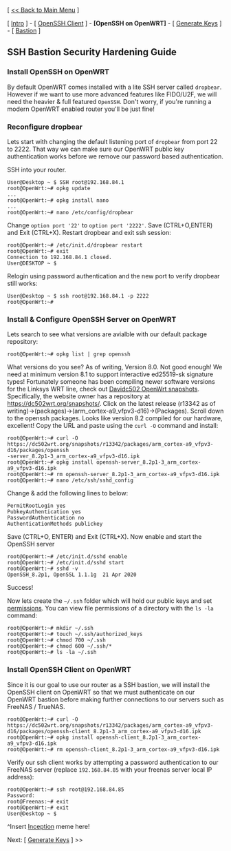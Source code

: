 [ [<< Back to Main Menu](https://github.com/seth586/guides/blob/master/README.md) ]

[ [Intro](README.md) ] - [ [OpenSSH Client](1_install_client.md) ] - **[OpenSSH on OpenWRT]** - [ [Generate Keys](3_keys.md) ] - [ [Bastion](4_bastion.md) ]

## SSH Bastion Security Hardening Guide
### Install OpenSSH on OpenWRT
By default OpenWRT comes installed with a lite SSH server called `dropbear`. However if we want to use more advanced features like FIDO/U2F, we will need the heavier & full featured `OpenSSH`. Don't worry, if you're running a modern OpenWRT enabled router you'll be just fine!

### Reconfigure dropbear
Lets start with changing the default listening port of `dropbear` from port 22 to 2222. That way we can make sure our OpenWRT public key authentication works before we remove our password based authentication.

SSH into your router.
```
User@Desktop ~ $ SSH root@192.168.84.1
root@OpenWrt:~# opkg update
...
root@OpenWrt:~# opkg install nano
...
root@OpenWrt:~# nano /etc/config/dropbear
```
Change `option port '22'` to `option port '2222'`. Save (CTRL+O,ENTER) and Exit (CTRL+X). Restart dropbear and exit ssh session:
```
root@OpenWrt:~# /etc/init.d/dropbear restart
root@OpenWrt:~# exit
Connection to 192.168.84.1 closed.
User@DESKTOP ~ $
```
Relogin using password authentication and the new port to verify dropbear still works:
```
User@Desktop ~ $ ssh root@192.168.84.1 -p 2222
root@OpenWrt:~#
```

### Install & Configure OpenSSH Server on OpenWRT
Lets search to see what versions are avialble with our default package repository:
```
root@OpenWrt:~# opkg list | grep openssh
```
What versions do you see? As of writing, Version 8.0. Not good enough! We need at minimum version 8.1 to support interactive ed25519-sk signature types! Fortunately someone has been compiling newer software versions for the Linksys WRT line, check out [Davidc502 OpenWrt snapshots](https://dc502wrt.org/). Specifically, the website owner has a repository at https://dc502wrt.org/snapshots/. Click on the latest release (r13342 as of writing)->(packages)->(arm_cortex-a9_vfpv3-d16)->(Packages). Scroll down to the openssh packages. Looks like version 8.2 compiled for our hardware, excellent! Copy the URL and paste using the `curl -O` command and install:
```
root@OpenWrt:~# curl -O https://dc502wrt.org/snapshots/r13342/packages/arm_cortex-a9_vfpv3-d16/packages/openssh
-server_8.2p1-3_arm_cortex-a9_vfpv3-d16.ipk
root@OpenWrt:~# opkg install openssh-server_8.2p1-3_arm_cortex-a9_vfpv3-d16.ipk
root@OpenWrt:~# rm openssh-server_8.2p1-3_arm_cortex-a9_vfpv3-d16.ipk
root@OpenWrt:~# nano /etc/ssh/sshd_config
```
Change & add the following lines to below:
```
PermitRootLogin yes
PubkeyAuthentication yes
PasswordAuthentication no
AuthenticationMethods publickey
```
Save (CTRL+O, ENTER) and Exit (CTRL+X). Now enable and start the OpenSSH server
```
root@OpenWrt:~# /etc/init.d/sshd enable
root@OpenWrt:~# /etc/init.d/sshd start
root@OpenWrt:~# sshd -v
OpenSSH_8.2p1, OpenSSL 1.1.1g  21 Apr 2020
```
Success!

Now lets create the `~/.ssh` folder which will hold our public keys and set [permissions](https://www.freebsd.org/doc/handbook/permissions.html). You can view file permissions of a directory with the `ls -la` command:
```
root@OpenWrt:~# mkdir ~/.ssh
root@OpenWrt:~# touch ~/.ssh/authorized_keys
root@OpenWrt:~# chmod 700 ~/.ssh
root@OpenWrt:~# chmod 600 ~/.ssh/*
root@OpenWrt:~# ls -la ~/.ssh
```
### Install OpenSSH Client on OpenWRT
Since it is our goal to use our router as a SSH bastion, we will install the OpenSSH client on OpenWRT so that we must authenticate on our OpenWRT bastion before making further connections to our servers such as FreeNAS / TrueNAS. 
```
root@OpenWrt:~# curl -O https://dc502wrt.org/snapshots/r13342/packages/arm_cortex-a9_vfpv3-d16/packages/openssh-client_8.2p1-3_arm_cortex-a9_vfpv3-d16.ipk
root@OpenWrt:~# opkg install openssh-client_8.2p1-3_arm_cortex-a9_vfpv3-d16.ipk
root@OpenWrt:~# rm openssh-client_8.2p1-3_arm_cortex-a9_vfpv3-d16.ipk
```
Verify our ssh client works by attempting a password authentication to our FreeNAS server (replace `192.168.84.85` with your freenas server local IP address):
```
root@OpenWrt:~# ssh root@192.168.84.85
Password:
root@Freenas:~# exit
root@OpenWrt:~# exit
User@Desktop ~ $ 
```
^Insert [Inception](https://en.wikipedia.org/wiki/Inception) meme here! 


Next: [ [Generate Keys](3_keys.md) ] >>
